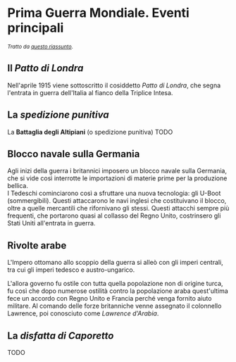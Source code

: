 # Prima Guerra Mondiale. Eventi principali

<small>*Tratto da [questo riassunto](https://storia.alexsandri.com/La-prima-guerra-mondiale.html)*.</small>

## Il *Patto di Londra*

Nell'aprile 1915 viene sottoscritto il cosiddetto *Patto di Londra*, che segna
l'entrata in guerra dell'Italia al fianco della Triplice Intesa.

## La *spedizione punitiva*

La **Battaglia degli Altipiani** (o spedizione punitiva) TODO

## Blocco navale sulla Germania

Agli inizi della guerra i britannici imposero un blocco navale sulla Germania,
che si vide così interrotte le importazioni di materie prime per la produzione
bellica.\
I Tedeschi cominciarono così a sfruttare una nuova tecnologia: gli U-Boot
(sommergibili). Questi attaccarono le navi inglesi che costituivano il blocco,
oltre a quelle mercantili che rifornivano gli stessi. Questi attacchi sempre più
frequenti, che portarono quasi al collasso del Regno Unito, costrinsero gli
Stati Uniti all'entrata in guerra.

## Rivolte arabe

L'Impero ottomano allo scoppio della guerra si alleò con gli imperi centrali,
tra cui gli imperi tedesco e austro-ungarico.

L'allora governo fu ostile con tutta quella popolazione non di origine turca, fu
così che dopo numerose ostilità contro la popolazione araba quest'ultima fece
un accordo con Regno Unito e Francia perché venga fornito aiuto militare. Al
comando delle forze britanniche venne assegnato il colonnello Lawrence, poi
conosciuto come *Lawrence d'Arabia*.

## La *disfatta di Caporetto*

TODO
